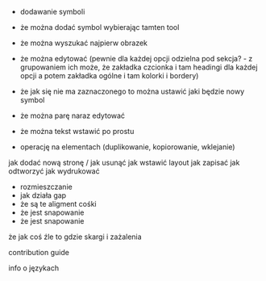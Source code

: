 - dodawanie symboli
 - że można dodać symbol wybierając tamten tool
 - że można wyszukać najpierw obrazek
 - że można edytować (pewnie dla każdej opcji odzielna pod sekcja? - z grupowaniem ich może, że zakładka czcionka i tam headingi dla każdej opcji a potem zakładka ogólne i tam kolorki i bordery)
 - że jak się nie ma zaznaczonego to można ustawić jaki będzie nowy symbol
 - że można parę naraz edytować

- że można tekst wstawić po prostu
- operację na elementach (duplikowanie, kopiorowanie, wklejanie)

jak dodać nową stronę / jak usunąć
jak wstawić layout
jak zapisać
jak odtworzyć
jak wydrukować

- rozmieszczanie
 - jak działa gap
 - że są te aligment cośki
 - że jest snapowanie
 - że jest snapowanie


że jak coś źle to gdzie skargi i zażalenia

contribution guide

info o językach
